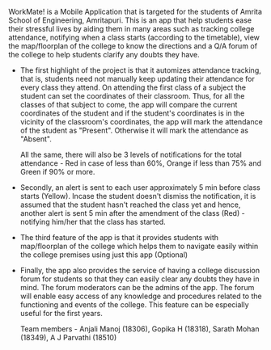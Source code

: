 

WorkMate! is a Mobile Application that is targeted for the students of Amrita School of Engineering, Amritapuri. This is an app that help students ease their stressful lives by aiding them in many areas such as tracking college attendance, notifying when a class starts (according to the timetable), view the map/floorplan of the college to know the directions and a Q/A forum of the college to help students clarify any doubts they have. 

* The first highlight of the project is that it automizes attendance tracking, that is, students need not manually keep updating their attendance for every class they attend. On attending the first class of a subject the student can set the coordinates of their classroom. Thus, for all the classes of that subject to come, the app will compare the current coordinates of the student and if the student's coordinates is in the vicinity of the classroom's coordinates, the app will mark the attendance of the student as "Present". Otherwise it will mark the attendance as "Absent".

  All the same, there will also be 3 levels of notifications for the total attendance - Red in case of less than 60%, Orange if less than 75% and Green if 90% or more.

* Secondly, an alert is sent to each user approximately 5 min before class starts (Yellow). Incase the student doesn't dismiss the notification, it is assumed that the student hasn't reached the class yet and hence, another alert is sent 5 min after the amendment of the class (Red) - notifying him/her that the class has started.

* The third feature of the app is that it provides students with map/floorplan of the college which helps them to navigate easily within the college premises using just this app (Optional)

* Finally, the app also provides the service of having a college discussion forum for students so that they can easily clear any doubts they have in mind. The forum moderators can be the admins of the app. The forum will enable easy access of any knowledge and procedures related to the functioning and events of the college. This feature can be especially useful for the first years.

  Team members - Anjali Manoj (18306), Gopika H (18318), Sarath Mohan (18349), A J Parvathi (18510)


                                                                                                               
                                                                                                               
                                           
